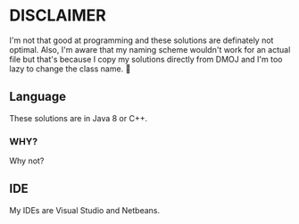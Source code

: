 # DISCLAIMER
I'm not that good at programming and these solutions are definately not optimal. Also, I'm aware that my naming scheme wouldn't work for an actual file but that's because I copy my solutions directly from DMOJ and I'm too lazy to change the class name. :shrug:

## Language
These solutions are in Java 8 or C++.

### WHY?

Why not?

## IDE

My IDEs are Visual Studio and Netbeans.
